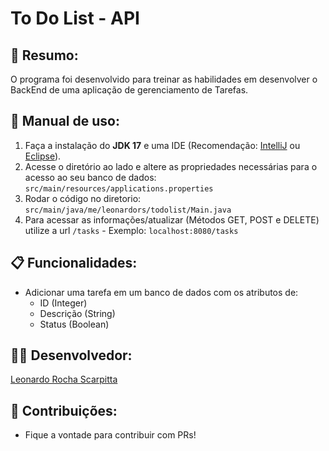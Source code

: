 # To Do List - API

## 📖 Resumo:
O programa foi desenvolvido para treinar as habilidades em desenvolver o BackEnd de uma aplicação de gerenciamento de Tarefas.

## 📔 Manual de uso: 
1. Faça a instalação do **JDK 17** e uma IDE (Recomendação: [IntelliJ](https://www.jetbrains.com/idea/) ou [Eclipse](https://www.eclipse.org/)).
2. Acesse o diretório ao lado e altere as propriedades necessárias para o acesso ao seu banco de dados: `src/main/resources/applications.properties`
3. Rodar o código no diretorio: `src/main/java/me/leonardors/todolist/Main.java`
4. Para acessar as informações/atualizar (Métodos GET, POST e DELETE) utilize a url `/tasks` - Exemplo: `localhost:8080/tasks`

## 📋 Funcionalidades:

- Adicionar uma tarefa em um banco de dados com os atributos de:
  - ID (Integer)
  - Descrição (String)
  - Status (Boolean)

## 🧑‍💻 Desenvolvedor:

[Leonardo Rocha Scarpitta](https://www.linkedin.com/in/leonardorscarpitta/)

## 📃 Contribuições:
- Fique a vontade para contribuir com PRs!
